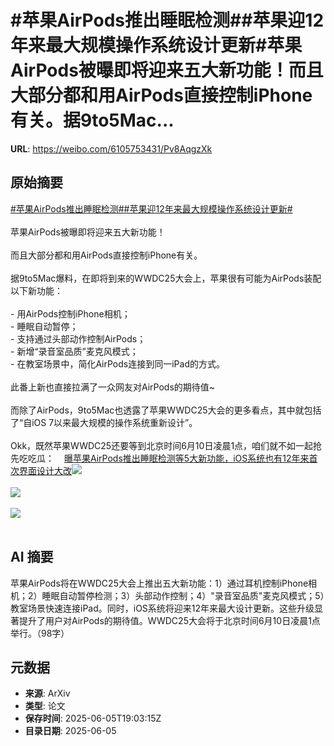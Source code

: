 # #苹果AirPods推出睡眠检测##苹果迎12年来最大规模操作系统设计更新#苹果AirPods被曝即将迎来五大新功能！而且大部分都和用AirPods直接控制iPhone有关。据9to5Mac...

**URL**: https://weibo.com/6105753431/Pv8AqgzXk

## 原始摘要

<a href="https://m.weibo.cn/search?containerid=231522type%3D1%26t%3D10%26q%3D%23%E8%8B%B9%E6%9E%9CAirPods%E6%8E%A8%E5%87%BA%E7%9D%A1%E7%9C%A0%E6%A3%80%E6%B5%8B%23&amp;extparam=%23%E8%8B%B9%E6%9E%9CAirPods%E6%8E%A8%E5%87%BA%E7%9D%A1%E7%9C%A0%E6%A3%80%E6%B5%8B%23" data-hide=""><span class="surl-text">#苹果AirPods推出睡眠检测#</span></a><a href="https://m.weibo.cn/search?containerid=231522type%3D1%26t%3D10%26q%3D%23%E8%8B%B9%E6%9E%9C%E8%BF%8E12%E5%B9%B4%E6%9D%A5%E6%9C%80%E5%A4%A7%E8%A7%84%E6%A8%A1%E6%93%8D%E4%BD%9C%E7%B3%BB%E7%BB%9F%E8%AE%BE%E8%AE%A1%E6%9B%B4%E6%96%B0%23&amp;extparam=%23%E8%8B%B9%E6%9E%9C%E8%BF%8E12%E5%B9%B4%E6%9D%A5%E6%9C%80%E5%A4%A7%E8%A7%84%E6%A8%A1%E6%93%8D%E4%BD%9C%E7%B3%BB%E7%BB%9F%E8%AE%BE%E8%AE%A1%E6%9B%B4%E6%96%B0%23" data-hide=""><span class="surl-text">#苹果迎12年来最大规模操作系统设计更新#</span></a><br><br>苹果AirPods被曝即将迎来五大新功能！<br><br>而且大部分都和用AirPods直接控制iPhone有关。<br><br>据9to5Mac爆料，在即将到来的WWDC25大会上，苹果很有可能为AirPods装配以下新功能：<br><br>- 用AirPods控制iPhone相机；<br>- 睡眠自动暂停；<br>- 支持通过头部动作控制AirPods；<br>- 新增“录音室品质”麦克风模式；<br>- 在教室场景中，简化AirPods连接到同一iPad的方式。<br><br>此番上新也直接拉满了一众网友对AirPods的期待值~<br><br>而除了AirPods，9to5Mac也透露了苹果WWDC25大会的更多看点，其中就包括了“自iOS 7以来最大规模的操作系统重新设计”。<br><br>Okk，既然苹果WWDC25还要等到北京时间6月10日凌晨1点，咱们就不如一起抢先吃吃瓜：<a href="https://weibo.cn/sinaurl?u=https%3A%2F%2Fmp.weixin.qq.com%2Fs%2FEMzd2GSLv2_QskeW0yJejw" data-hide=""><span class="url-icon"><img style="width: 1rem;height: 1rem" src="https://h5.sinaimg.cn/upload/2015/09/25/3/timeline_card_small_web_default.png" referrerpolicy="no-referrer"></span><span class="surl-text">曝苹果AirPods推出睡眠检测等5大新功能，iOS系统也有12年来首次界面设计大改</span></a><img style="" src="https://tvax1.sinaimg.cn/large/006Fd7o3gy1i24j3wb2y7j30uv0gf0zg.jpg" referrerpolicy="no-referrer"><br><br><img style="" src="https://tvax3.sinaimg.cn/large/006Fd7o3gy1i24j3ysukjj30v30svwrs.jpg" referrerpolicy="no-referrer"><br><br><img style="" src="https://tvax4.sinaimg.cn/large/006Fd7o3gy1i24j42cueaj30np0zkhdt.jpg" referrerpolicy="no-referrer"><br><br>

## AI 摘要

苹果AirPods将在WWDC25大会上推出五大新功能：1）通过耳机控制iPhone相机；2）睡眠自动暂停检测；3）头部动作控制；4）"录音室品质"麦克风模式；5）教室场景快速连接iPad。同时，iOS系统将迎来12年来最大设计更新。这些升级显著提升了用户对AirPods的期待值。WWDC25大会将于北京时间6月10日凌晨1点举行。（98字）

## 元数据

- **来源**: ArXiv
- **类型**: 论文
- **保存时间**: 2025-06-05T19:03:15Z
- **目录日期**: 2025-06-05
